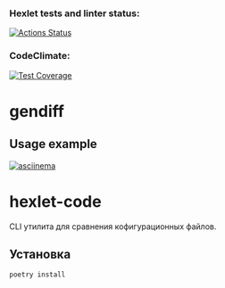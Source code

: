 ### Hexlet tests and linter status:
[![Actions Status](https://github.com/D4rkli/python-project-50/actions/workflows/hexlet-check.yml/badge.svg)](https://github.com/D4rkli/python-project-50/actions)

### CodeClimate:

[![Test Coverage](https://api.codeclimate.com/v1/badges/08e86bdf9665f47b8a87/test_coverage)](https://codeclimate.com/github/D4rkli/python-project-50/test_coverage)

# gendiff

## Usage example
[![asciinema](https://asciinema.org/a/26BCDvX3tdp5uHoZazlEukeEy.svg)](https://asciinema.org/a/26BCDvX3tdp5uHoZazlEukeEy)

# hexlet-code

CLI утилита для сравнения кофигурационных файлов.

## Установка

```bash
poetry install

